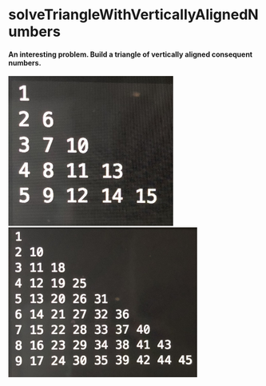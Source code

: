# solveTriangleWithVerticallyAlignedNumbers

#### An interesting problem. Build a triangle of vertically aligned consequent numbers.
<div display=inline-block align-content=center>
  <img src="examples/exampleIMG_7989.JPG" height=300px>
  <img src="examples/exampleIMG_1859.JPG" height=300px>
</div>
